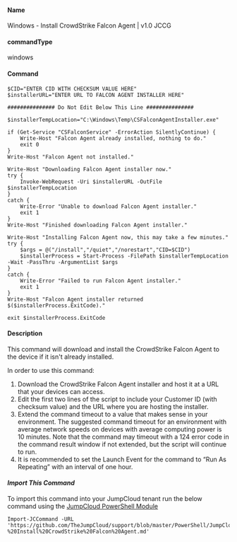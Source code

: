 #### Name

Windows - Install CrowdStrike Falcon Agent | v1.0 JCCG

#### commandType

windows

#### Command

```
$CID="ENTER CID WITH CHECKSUM VALUE HERE"
$installerURL="ENTER URL TO FALCON AGENT INSTALLER HERE"

############### Do Not Edit Below This Line ###############

$installerTempLocation="C:\Windows\Temp\CSFalconAgentInstaller.exe"

if (Get-Service "CSFalconService" -ErrorAction SilentlyContinue) {
    Write-Host "Falcon Agent already installed, nothing to do."
    exit 0
}
Write-Host "Falcon Agent not installed."

Write-Host "Downloading Falcon Agent installer now."
try {
    Invoke-WebRequest -Uri $installerURL -OutFile $installerTempLocation
}
catch {
    Write-Error "Unable to download Falcon Agent installer."
    exit 1
}
Write-Host "Finished downloading Falcon Agent installer."

Write-Host "Installing Falcon Agent now, this may take a few minutes."
try {
    $args = @("/install","/quiet","/norestart","CID=$CID")
    $installerProcess = Start-Process -FilePath $installerTempLocation -Wait -PassThru -ArgumentList $args
}
catch {
    Write-Error "Failed to run Falcon Agent installer."
    exit 1
}
Write-Host "Falcon Agent installer returned $($installerProcess.ExitCode)."

exit $installerProcess.ExitCode

```

#### Description

This command will download and install the CrowdStrike Falcon Agent to the device if it isn't already installed.

In order to use this command:

1. Download the CrowdStrike Falcon Agent installer and host it at a URL that your devices can access.
2. Edit the first two lines of the script to include your Customer ID (with checksum value) and the URL where you are hosting the installer.
3. Extend the command timeout to a value that makes sense in your environment. The suggested command timeout for an environment with average network speeds on devices with average computing power is 10 minutes. Note that the command may timeout with a 124 error code in the command result window if not extended, but the script will continue to run.
4. It is recommended to set the Launch Event for the command to “Run As Repeating” with an interval of one hour.

#### _Import This Command_

To import this command into your JumpCloud tenant run the below command using the [JumpCloud PowerShell Module](https://github.com/TheJumpCloud/support/wiki/Installing-the-JumpCloud-PowerShell-Module)

```
Import-JCCommand -URL 'https://github.com/TheJumpCloud/support/blob/master/PowerShell/JumpCloud%20Commands%20Gallery/Windows%20Commands/Windows%20-%20Install%20CrowdStrike%20Falcon%20Agent.md'
```
